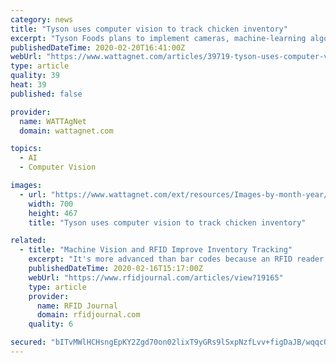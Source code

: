 ```yaml
---
category: news
title: "Tyson uses computer vision to track chicken inventory"
excerpt: "Tyson Foods plans to implement cameras, machine-learning algorithms and edge computing at all seven of their “fresh tray” chicken facilities by the end of the year to help streamline inventory management and improve efficiency."
publishedDateTime: 2020-02-20T16:41:00Z
webUrl: "https://www.wattagnet.com/articles/39719-tyson-uses-computer-vision-to-track-chicken-inventory"
type: article
quality: 39
heat: 39
published: false

provider:
  name: WATTAgNet
  domain: wattagnet.com

topics:
  - AI
  - Computer Vision

images:
  - url: "https://www.wattagnet.com/ext/resources/Images-by-month-year/20-02/Poultry/bulb-future-technology-concept.jpg?height=635&t=1582216371&width=1200"
    width: 700
    height: 467
    title: "Tyson uses computer vision to track chicken inventory"

related:
  - title: "Machine Vision and RFID Improve Inventory Tracking"
    excerpt: "It's more advanced than bar codes because an RFID reader must only be in the range of a tag to read it. In contrast, bar codes require line-of-sight nearness. Computer vision is a subset of artificial intelligence (AI) concerned with teaching computers to get information from images or multidimensional objects. The technology can replace many ..."
    publishedDateTime: 2020-02-16T15:17:00Z
    webUrl: "https://www.rfidjournal.com/articles/view?19165"
    type: article
    provider:
      name: RFID Journal
      domain: rfidjournal.com
    quality: 6

secured: "bITvMWlHCHsngEpKY2Zgd70on02lixT9yGRs9lSxpNzfLvv+figDaJB/wqqcOWfOnHwHHyFspOD1ZvUi8FaVf8bwQerGiV2vuNDtf/SWK3U86i+JEf7AxejxBedt4/zJ+gbyOeafSYL2YsXtznLxRS1feEdyh1DNYBjHjs0MCB3cuPmSR1+UMsgcyZC98gyEnFBqlMnNDNHS/JlF3+Pqa+TBEntDPJFbzHwMqlzCKIaLJMz/FSwhVeZv9FwwlsDnAMexDQxt8Jeiaj4uBkWTSXA2bCqACKIW2VMkvTcySetQwNDceMixnjC1BuibYZ/KrUwdk/fvHKORwlQaFwpRF+DwSufUlXzPorKXMVENXHhaq6F+Wbm6U3b6UMr2bqGUPJ196ucQ2EYBRnWQzFTlK1KKPk3Hy3VTOBbSij3/8Z7WJqmvP1KYrKhBlSXnxfpggLgkYFj+66WWps3YJDWao9Vl6bfZF1ACp15mI/uChwA=;6NZc7ZCIHxLTtMtdSc1btg=="
---
```


